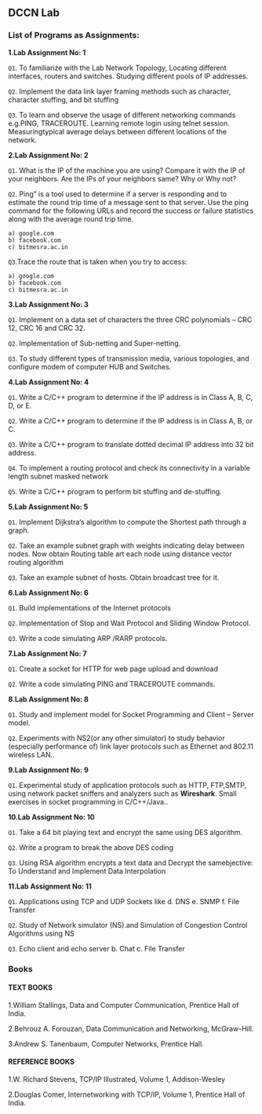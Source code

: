 ## DCCN Lab

### List of Programs as Assignments:

__1.Lab Assignment No: 1__

`Q1`. To familiarize with the Lab Network Topology, Locating different interfaces, routers
and switches. Studying different pools of IP addresses.

`Q2`. Implement the data link layer framing methods such as character, character
stuffing, and bit stuffing

`Q3`. To learn and observe the usage of different networking commands e.g.PING,
TRACEROUTE. Learning remote login using telnet session. Measuringtypical average
delays between different locations of the network.


__2.Lab Assignment No: 2__

`Q1`. What is the IP of the machine you are using? Compare it with the IP of your
neighbors. Are the IPs of your neighbors same? Why or Why not?

`Q2`. Ping” is a tool used to determine if a server is responding and to estimate the round
trip time of a message sent to that server. Use the ping command for the following URLs
and record the success or failure statistics along with the average round trip time.
```
a) google.com
b) facebook.com
c) bitmesra.ac.in
```

`Q3`.Trace the route that is taken when you try to access:
```
a) google.com
b) facebook.com 
c) bitmesra.ac.in
```


__3.Lab Assignment No: 3__

`Q1`. Implement on a data set of characters the three CRC polynomials – CRC 12, CRC
16 and CRC 32.

`Q2`. Implementation of Sub-netting and Super-netting.

`Q3`. To study different types of transmission media, various topologies, and configure
modem of computer HUB and Switches.


__4.Lab Assignment No: 4__

`Q1`. Write a C/C++ program to determine if the IP address is in Class A, B, C, D, or E.

`Q2`. Write a C/C++ program to determine if the IP address is in Class A, B, or C.

`Q3`. Write a C/C++ program to translate dotted decimal IP address into 32 bit address.

`Q4`. To implement a routing protocol and check its connectivity in a variable length
subnet masked network

`Q5`. Write a C/C++ program to perform bit stuffing and de-stuffing.


__5.Lab Assignment No: 5__

`Q1`. Implement Dijkstra‘s algorithm to compute the Shortest path through a graph.

`Q2`. Take an example subnet graph with weights indicating delay between nodes.
Now obtain Routing table art each node using distance vector routing algorithm

`Q3`. Take an example subnet of hosts. Obtain broadcast tree for it.


__6.Lab Assignment No: 6__

`Q1`. Build implementations of the Internet protocols

`Q2`. Implementation of Stop and Wait Protocol and Sliding Window Protocol.

`Q3`. Write a code simulating ARP /RARP protocols.


__7.Lab Assignment No: 7__

`Q1`. Create a socket for HTTP for web page upload and download

`Q2`. Write a code simulating PING and TRACEROUTE commands.


__8.Lab Assignment No: 8__

`Q1`. Study and implement model for Socket Programming and Client – Server model.

`Q2`. Experiments with NS2(or any other simulator) to study behavior (especially
performance of) link layer protocols such as Ethernet and 802.11 wireless LAN..


__9.Lab Assignment No: 9__

`Q1`. Experimental study of application protocols such as HTTP, FTP,SMTP, using
network packet sniffers and analyzers such as __Wireshark__. Small exercises in socket
programming in C/C++/Java..


__10.Lab Assignment No: 10__

`Q1`. Take a 64 bit playing text and encrypt the same using DES algorithm.

`Q2`. Write a program to break the above DES coding

`Q3`. Using RSA algorithm encrypts a text data and Decrypt the samebjective: To
Understand and Implement Data Interpolation


__11.Lab Assignment No: 11__

`Q1`. Applications using TCP and UDP Sockets like d. DNS e. SNMP f. File Transfer

`Q2`. Study of Network simulator (NS).and Simulation of Congestion Control Algorithms
using NS

`Q3`. Echo client and echo server b. Chat c. File Transfer


### Books

#### TEXT BOOKS
1.William Stallings, Data and Computer Communication, Prentice Hall of India.

2.Behrouz A. Forouzan, Data Communication and Networking, McGraw-Hill.

3.Andrew S. Tanenbaum, Computer Networks, Prentice Hall.
#### REFERENCE BOOKS
1.W. Richard Stevens, TCP/IP Illustrated, Volume 1, Addison-Wesley

2.Douglas Comer, Internetworking with TCP/IP, Volume 1, Prentice Hall of India.